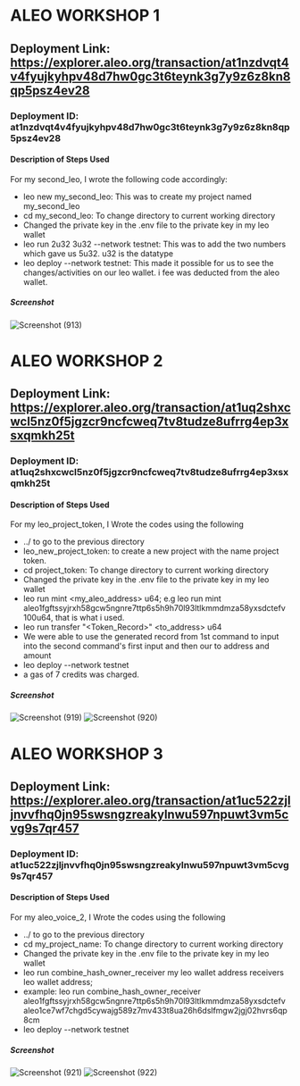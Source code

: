 # ALEO WORKSHOP 1 
## Deployment Link: https://explorer.aleo.org/transaction/at1nzdvqt4v4fyujkyhpv48d7hw0gc3t6teynk3g7y9z6z8kn8qp5psz4ev28
### Deployment ID: at1nzdvqt4v4fyujkyhpv48d7hw0gc3t6teynk3g7y9z6z8kn8qp5psz4ev28
#### Description of Steps Used
For my second_leo, I wrote the following code accordingly:
- leo new my_second_leo: This was to create my project named my_second_leo
- cd my_second_leo: To change directory to current working directory
- Changed the private key in the .env file to the private key in my leo wallet
- leo run 2u32 3u32 --network testnet: This was to add the two numbers which gave us 5u32. u32 is the datatype
- leo deploy --network testnet: This made it possible for us to see the changes/activities on our leo wallet.
i fee was deducted from the aleo wallet.

##### Screenshot
![Screenshot (913)](https://github.com/user-attachments/assets/4662df35-7ef2-4e13-94f7-7ffe2d7f939b)

# ALEO WORKSHOP 2
## Deployment Link: https://explorer.aleo.org/transaction/at1uq2shxcwcl5nz0f5jgzcr9ncfcweq7tv8tudze8ufrrg4ep3xsxqmkh25t
### Deployment ID: at1uq2shxcwcl5nz0f5jgzcr9ncfcweq7tv8tudze8ufrrg4ep3xsxqmkh25t
#### Description of Steps Used
For my leo_project_token, I Wrote the codes using the following
- ../ to go to the previous directory
- leo_new_project_token: to create a new project with the name project token.
- cd project_token: To change directory to current working directory
- Changed the private key in the .env file to the private key in my leo wallet
- leo run mint <my_aleo_address> <amount>u64; e.g leo run mint aleo1fgftssyjrxh58gcw5ngnre7ttp6s5h9h70l93ltlkmmdmza58yxsdctefv 100u64, that is what i used.
- leo run transfer "<Token_Record>" <to_address> <amount>u64
- We were  able to use the generated record from 1st command to input into the second command's first input and then our to address and amount
- leo deploy --network testnet
- a gas of 7 credits was charged.

##### Screenshot
![Screenshot (919)](https://github.com/user-attachments/assets/dd319383-ec3d-43da-8103-0c24f7697f0a)
![Screenshot (920)](https://github.com/user-attachments/assets/4e061ce2-d692-4b72-b017-ae5acbedf17e)

# ALEO WORKSHOP 3
## Deployment Link: https://explorer.aleo.org/transaction/at1uc522zjljnvvfhq0jn95swsngzreakylnwu597npuwt3vm5cvg9s7qr457
### Deployment ID: at1uc522zjljnvvfhq0jn95swsngzreakylnwu597npuwt3vm5cvg9s7qr457
#### Description of Steps Used
For my aleo_voice_2, I Wrote the codes using the following
- ../ to go to the previous directory
- cd my_project_name: To change directory to current working directory
- Changed the private key in the .env file to the private key in my leo wallet
- leo run combine_hash_owner_receiver my leo wallet address receivers leo wallet address;
- example: leo run combine_hash_owner_receiver aleo1fgftssyjrxh58gcw5ngnre7ttp6s5h9h70l93ltlkmmdmza58yxsdctefv aleo1ce7wf7chgd5cywajg589z7mv433t8ua26h6dslfmgw2jgj02hvrs6qp8cm
- leo deploy --network testnet

##### Screenshot
![Screenshot (921)](https://github.com/user-attachments/assets/49bf9565-b317-428f-bb67-e87bfcff49e0)
![Screenshot (922)](https://github.com/user-attachments/assets/9c20c86f-2572-4d4f-8d6c-4bdea94b99a7)



